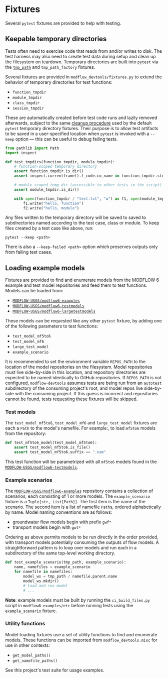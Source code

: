 # Fixtures

Several `pytest` fixtures are provided to help with testing.

## Keepable temporary directories

Tests often need to exercise code that reads from and/or writes to disk. The test harness may also need to create test data during setup and clean up the filesystem on teardown. Temporary directories are built into `pytest` via the [`tmp_path`](https://docs.pytest.org/en/latest/how-to/tmp_path.html#the-tmp-path-fixture) and `tmp_path_factory` fixtures.

Several fixtures are provided in `modflow_devtools/fixtures.py` to extend the behavior of temporary directories for test functions:

- `function_tmpdir`
- `module_tmpdir`
- `class_tmpdir`
- `session_tmpdir`

These are automatically created before test code runs and lazily removed afterwards, subject to the same [cleanup procedure](https://docs.pytest.org/en/latest/how-to/tmp_path.html#the-default-base-temporary-directory) used by the default `pytest` temporary directory fixtures. Their purpose is to allow test artifacts to be saved in a user-specified location when `pytest` is invoked with a `--keep` option &mdash; this can be useful to debug failing tests.

```python
from pathlib import Path
import inspect

def test_tmpdirs(function_tmpdir, module_tmpdir):
    # function-scoped temporary directory
    assert function_tmpdir.is_dir()
    assert inspect.currentframe().f_code.co_name in function_tmpdir.stem

    # module-scoped temp dir (accessible to other tests in the script)
    assert module_tmpdir.is_dir()

    with open(function_tmpdir / "test.txt", "w") as f1, open(module_tmpdir / "test.txt", "w") as f2:
        f1.write("hello, function")
        f2.write("hello, module")
```

Any files written to the temporary directory will be saved to saved to subdirectories named according to the test case, class or module. To keep files created by a test case like above, run:

```shell
pytest --keep <path>
```

There is also a `--keep-failed <path>` option which preserves outputs only from failing test cases.

## Loading example models

Fixtures are provided to find and enumerate models from the MODFLOW 6 example and test model repositories and feed them to test functions. Models can be loaded from:

- [`MODFLOW-USGS/modflow6-examples`](https://github.com/MODFLOW-USGS/modflow6-examples)
- [`MODFLOW-USGS/modflow6-testmodels`](https://github.com/MODFLOW-USGS/modflow6-testmodels)
- [`MODFLOW-USGS/modflow6-largetestmodels`](https://github.com/MODFLOW-USGS/modflow6-largetestmodels)

These models can be requested like any other `pytest` fixture, by adding one of the following parameters to test functions:

- `test_model_mf5to6`
- `test_model_mf6`
- `large_test_model`
- `example_scenario`

It is recommended to set the environment variable `REPOS_PATH` to the location of the model repositories on the filesystem. Model repositories must live side-by-side in this location, and repository directories are expected to be named identically to GitHub repositories. If `REPOS_PATH` is not configured, `modflow-devtools` assumes tests are being run from an `autotest` subdirectory of the consuming project's root, and model repos live side-by-side with the consuming project. If this guess is incorrect and repositories cannot be found, tests requesting these fixtures will be skipped.

### Test models

The `test_model_mf5to6`, `test_model_mf6` and `large_test_model` fixtures are each a `Path` to the model's namefile. For example:, to load `mf5to6` models from the  repository:

```python
def test_mf5to6_model(test_model_mf5to6):
    assert test_model_mf5to6.is_file()
    assert test_model_mf5to6.suffix == ".nam"
```

This test function will be parametrized with all `mf5to6` models found in the [`MODFLOW-USGS/modflow6-testmodels`](https://github.com/MODFLOW-USGS/modflow6-testmodels).

### Example scenarios

The [`MODFLOW-USGS/modflow6-examples`](https://github.com/MODFLOW-USGS/modflow6-examples) repository contains a collection of scenarios, each consisting of 1 or more models. The `example_scenario` fixture is a `Tuple[str, List[Path]]`. The first item is the name of the scenario. The second item is a list of namefile `Path`s, ordered alphabetically by name. Model naming conventions are as follows:

- groundwater flow models begin with prefix `gwf*`
- transport models begin with `gwt*`

Ordering as above permits models to be run directly in the order provided, with transport models potentially consuming the outputs of flow models. A straightforward pattern is to loop over models and run each in a subdirectory of the same top-level working directory.

```python
def test_example_scenario(tmp_path, example_scenario):
    name, namefiles = example_scenario
    for namefile in namefiles:
        model_ws = tmp_path / namefile.parent.name
        model_ws.mkdir()
        # load and run model
        # ...
```

**Note**: example models must be built by running the `ci_build_files.py` script in `modflow6-examples/etc` before running tests using the `example_scenario` fixture.

### Utility functions

Model-loading fixtures use a set of utility functions to find and enumerate models. These functions can be imported from `modflow_devtools.misc` for use in other contexts:

- `get_model_paths()`
- `get_namefile_paths()`

See this project's test suite for usage examples.
